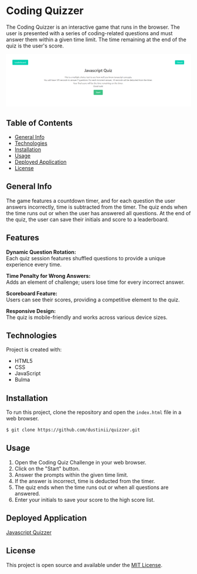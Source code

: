 # Coding Quizzer

The Coding Quizzer is an interactive game that runs in the browser. The user is presented with a series of coding-related questions and must answer them within a given time limit. The time remaining at the end of the quiz is the user's score.

![Screenshot of App](./assets/screenshot/ss.png)

## Table of Contents

- [General Info](#general-info)
- [Technologies](#technologies)
- [Installation](#installation)
- [Usage](#usage)
- [Deployed Application](#deployed-application)
- [License](#license)

## General Info

The game features a countdown timer, and for each question the user answers incorrectly, time is subtracted from the timer. The quiz ends when the time runs out or when the user has answered all questions. At the end of the quiz, the user can save their initials and score to a leaderboard.

## Features

**Dynamic Question Rotation:**  
   Each quiz session features shuffled questions to provide a unique experience every time.

**Time Penalty for Wrong Answers:**  
   Adds an element of challenge; users lose time for every incorrect answer.

**Scoreboard Feature:**  
   Users can see their scores, providing a competitive element to the quiz. 

**Responsive Design:**  
   The quiz is mobile-friendly and works across various device sizes.

## Technologies

Project is created with:
* HTML5
* CSS
* JavaScript
* Bulma

## Installation

To run this project, clone the repository and open the `index.html` file in a web browser.

```bash
$ git clone https://github.com/dustinii/quizzer.git
```

## Usage 

1. Open the Coding Quiz Challenge in your web browser.
2. Click on the "Start" button.
3. Answer the prompts within the given time limit.
4. If the answer is incorrect, time is deducted from the timer.
5. The quiz ends when the time runs out or when all questions are answered.
6. Enter your initials to save your score to the high score list.

## Deployed Application
[Javascript Quizzer](https://dustinii.github.io/quizzer/)

## License

This project is open source and available under the [MIT License](LICENSE).
